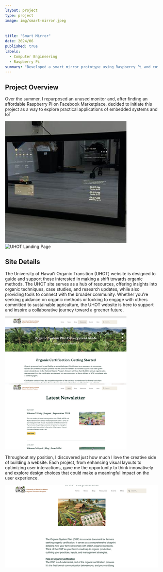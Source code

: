 ```yaml
---
layout: project
type: project
image: img/smart-mirror.jpeg


title: "Smart Mirror"
date: 2024/06
published: true
labels:
  - Computer Engineering
  - Raspberry Pi
summary: "Developed a smart mirror prototype using Raspberry Pi and custom software to display time, weather, and calendar events on a reflective interface."
---
```


## Project Overview



Over the summer, I repurposed an unused monitor and, after finding an affordable Raspberry Pi on Facebook Marketplace, decided to initiate this project as a way to explore practical applications of embedded systems and IoT



<p><img src="../img/smart-mirror.jpeg" alt="UHOT Landing Page" width=400> <img src="../img/uhot-homepage.png" alt="UHOT Landing Page" width=400></p>



## Site Details

The University of Hawaiʻi Organic Transition (UHOT) website is designed to guide and support those interested in making a shift towards organic methods. The UHOT site serves as a hub of resources, offering insights into organic techniques, case studies, and research updates, while also providing tools to connect with the broader community. Whether you're seeking guidance on organic methods or looking to engage with others committed to sustainable agriculture, the UHOT website is here to support and inspire a collaborative journey toward a greener future.


<p><img src="../img/uhot-osp.png" alt="UHOT Home Page" width="400"> <img src="../img/uhot-newspage.png" alt = "UHOT News Page" width="400"></p>


Throughout my position, I discovered just how much I love the creative side of building a website. Each project, from enhancing visual layouts to optimizing user interactions, gave me the opportunity to think innovatively and explore design choices that could make a meaningful impact on the user experience.


<p><img src="../img/uhot-osp-explained.png" alt = "UHOT osp explained page" width="599"></p>

